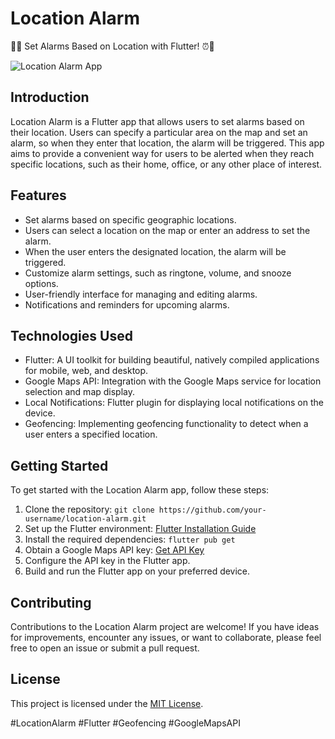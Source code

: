 # Location Alarm

📍⏰ Set Alarms Based on Location with Flutter! ⏰📍

![Location Alarm App](https://example.com/path/to/screenshot.png)

## Introduction

Location Alarm is a Flutter app that allows users to set alarms based on their location. Users can specify a particular area on the map and set an alarm, so when they enter that location, the alarm will be triggered. This app aims to provide a convenient way for users to be alerted when they reach specific locations, such as their home, office, or any other place of interest.

## Features

- Set alarms based on specific geographic locations.
- Users can select a location on the map or enter an address to set the alarm.
- When the user enters the designated location, the alarm will be triggered.
- Customize alarm settings, such as ringtone, volume, and snooze options.
- User-friendly interface for managing and editing alarms.
- Notifications and reminders for upcoming alarms.

## Technologies Used

- Flutter: A UI toolkit for building beautiful, natively compiled applications for mobile, web, and desktop.
- Google Maps API: Integration with the Google Maps service for location selection and map display.
- Local Notifications: Flutter plugin for displaying local notifications on the device.
- Geofencing: Implementing geofencing functionality to detect when a user enters a specified location.

## Getting Started

To get started with the Location Alarm app, follow these steps:

1. Clone the repository: `git clone https://github.com/your-username/location-alarm.git`
2. Set up the Flutter environment: [Flutter Installation Guide](https://flutter.dev/docs/get-started/install)
3. Install the required dependencies: `flutter pub get`
4. Obtain a Google Maps API key: [Get API Key](https://cloud.google.com/maps-platform/)
5. Configure the API key in the Flutter app.
6. Build and run the Flutter app on your preferred device.

## Contributing

Contributions to the Location Alarm project are welcome! If you have ideas for improvements, encounter any issues, or want to collaborate, please feel free to open an issue or submit a pull request.

## License

This project is licensed under the [MIT License](LICENSE).

#LocationAlarm #Flutter #Geofencing #GoogleMapsAPI
